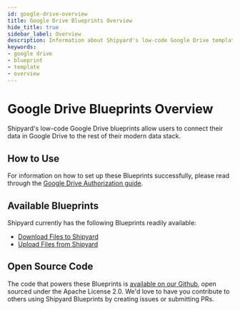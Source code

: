 ```yaml
---
id: google-drive-overview
title: Google Drive Blueprints Overview
hide_title: true
sidebar_label: Overview
description: Information about Shipyard's low-code Google Drive templates.
keywords:
- google drive
- blueprint
- template
- overview
---
```


# Google Drive Blueprints Overview

Shipyard's low-code Google Drive blueprints allow users to connect their data in Google Drive to the rest of their modern data stack.


## How to Use
For information on how to set up these Blueprints successfully, please read through the [Google Drive Authorization guide](google-drive-authorization.md).


## Available Blueprints
Shipyard currently has the following Blueprints readily available: 
- [Download Files to Shipyard](google-drive-download-files.md)
- [Upload Files from Shipyard](google-drive-upload-files.md)

## Open Source Code
The code that powers these Blueprints is [available on our Github](https://github.com/shipyardapp/googledrive-blueprints), open sourced under the Apache License 2.0. We'd love to have you contribute to others using Shipyard Blueprints by creating issues or submitting PRs.
